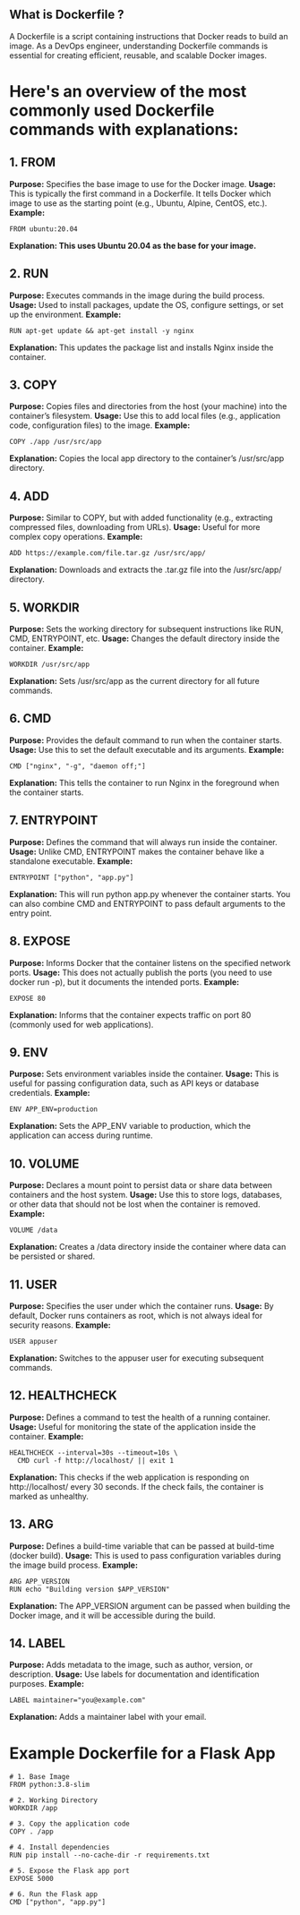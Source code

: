 ## What is Dockerfile ?
A Dockerfile is a script containing instructions that Docker reads to build an image. As a DevOps engineer, understanding Dockerfile commands is essential for creating efficient, reusable, and scalable Docker images.

# Here's an overview of the most commonly used Dockerfile commands with explanations:

## 1. FROM
**Purpose:** Specifies the base image to use for the Docker image.
**Usage:** This is typically the first command in a Dockerfile. It tells Docker which image to use as the starting point (e.g., Ubuntu, Alpine, CentOS, etc.).
**Example:**
```
FROM ubuntu:20.04
```
**Explanation: This uses Ubuntu 20.04 as the base for your image.**

## 2. RUN
**Purpose:** Executes commands in the image during the build process.
**Usage:** Used to install packages, update the OS, configure settings, or set up the environment.
**Example:**
```
RUN apt-get update && apt-get install -y nginx
```
**Explanation:** This updates the package list and installs Nginx inside the container.

## 3. COPY
**Purpose:** Copies files and directories from the host (your machine) into the container’s filesystem.
**Usage:** Use this to add local files (e.g., application code, configuration files) to the image.
**Example:**
```
COPY ./app /usr/src/app
```
**Explanation:** Copies the local app directory to the container’s /usr/src/app directory.

## 4. ADD
**Purpose:** Similar to COPY, but with added functionality (e.g., extracting compressed files, downloading from URLs).
**Usage:** Useful for more complex copy operations.
**Example:**
```
ADD https://example.com/file.tar.gz /usr/src/app/
```
**Explanation:** Downloads and extracts the .tar.gz file into the /usr/src/app/ directory.

## 5. WORKDIR
**Purpose:** Sets the working directory for subsequent instructions like RUN, CMD, ENTRYPOINT, etc.
**Usage:** Changes the default directory inside the container.
**Example:**
```
WORKDIR /usr/src/app
```
**Explanation:** Sets /usr/src/app as the current directory for all future commands.

## 6. CMD
**Purpose:** Provides the default command to run when the container starts.
**Usage:** Use this to set the default executable and its arguments.
**Example:**
```
CMD ["nginx", "-g", "daemon off;"]
```
**Explanation:** This tells the container to run Nginx in the foreground when the container starts.

## 7. ENTRYPOINT
**Purpose:** Defines the command that will always run inside the container.
**Usage:** Unlike CMD, ENTRYPOINT makes the container behave like a standalone executable.
**Example:**
```
ENTRYPOINT ["python", "app.py"]
```
**Explanation:** This will run python app.py whenever the container starts. You can also combine CMD and ENTRYPOINT to pass default arguments to the entry point.

## 8. EXPOSE
**Purpose:** Informs Docker that the container listens on the specified network ports.
**Usage:** This does not actually publish the ports (you need to use docker run -p), but it documents the intended ports.
**Example:**
```
EXPOSE 80
```
**Explanation:** Informs that the container expects traffic on port 80 (commonly used for web applications).

## 9. ENV
**Purpose:** Sets environment variables inside the container.
**Usage:** This is useful for passing configuration data, such as API keys or database credentials.
**Example:**
```
ENV APP_ENV=production
```
**Explanation:** Sets the APP_ENV variable to production, which the application can access during runtime.

## 10. VOLUME
**Purpose:** Declares a mount point to persist data or share data between containers and the host system.
**Usage:** Use this to store logs, databases, or other data that should not be lost when the container is removed.
**Example:**
```
VOLUME /data
```
**Explanation:** Creates a /data directory inside the container where data can be persisted or shared.

## 11. USER
**Purpose:** Specifies the user under which the container runs.
**Usage:** By default, Docker runs containers as root, which is not always ideal for security reasons.
**Example:**
```
USER appuser
```
**Explanation:** Switches to the appuser user for executing subsequent commands.

## 12. HEALTHCHECK
**Purpose:** Defines a command to test the health of a running container.
**Usage:** Useful for monitoring the state of the application inside the container.
**Example:**
```
HEALTHCHECK --interval=30s --timeout=10s \
  CMD curl -f http://localhost/ || exit 1
  ```
**Explanation:** This checks if the web application is responding on http://localhost/ every 30 seconds. If the check fails, the container is marked as unhealthy.

## 13. ARG
**Purpose:** Defines a build-time variable that can be passed at build-time (docker build).
**Usage:** This is used to pass configuration variables during the image build process.
**Example:**
```
ARG APP_VERSION
RUN echo "Building version $APP_VERSION"
```
**Explanation:** The APP_VERSION argument can be passed when building the Docker image, and it will be accessible during the build.

## 14. LABEL
**Purpose:** Adds metadata to the image, such as author, version, or description.
**Usage:** Use labels for documentation and identification purposes.
**Example:**
```
LABEL maintainer="you@example.com"
```
**Explanation:** Adds a maintainer label with your email.


# Example Dockerfile for a Flask App
```
# 1. Base Image
FROM python:3.8-slim

# 2. Working Directory
WORKDIR /app

# 3. Copy the application code
COPY . /app

# 4. Install dependencies
RUN pip install --no-cache-dir -r requirements.txt

# 5. Expose the Flask app port
EXPOSE 5000

# 6. Run the Flask app
CMD ["python", "app.py"]
```